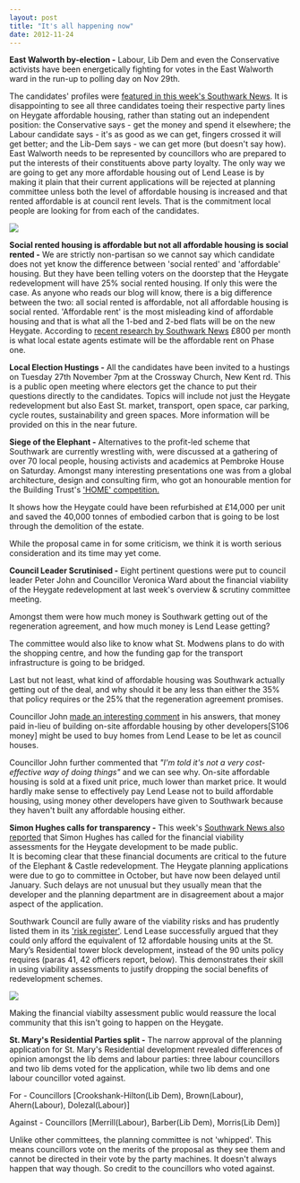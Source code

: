 ```yaml
---
layout: post
title: "It's all happening now"
date: 2012-11-24
---
```

__East Walworth by-election -__
Labour, Lib Dem and even the Conservative activists have been energetically fighting for votes in the East Walworth ward in the run-up to polling day on Nov 29th.

The candidates' profiles were [featured in this week's Southwark News](http://crappistmartin.github.io/images/SNCandidates2.png). It is disappointing to see all three candidates toeing their respective party lines on Heygate affordable housing, rather than stating out an independent position: the Conservative says - get the money and spend it elsewhere; the Labour candidate says - it's as good as we can get, fingers crossed it will get better; and the Lib-Dem says - we can get more (but doesn't say how). East Walworth needs to be represented by councillors who are prepared to put the interests of their constituents above party loyalty. The only way we are going to get any more affordable housing out of Lend Lease is by making it plain that their current applications will be rejected at planning committee unless both the level of affordable housing is increased and that rented affordable is at council rent levels. That is the commitment local people are looking for from each of the candidates. 

![](http://crappistmartin.github.io/images/SNCandidates2.png)

__Social rented housing is affordable but not all affordable housing is social rented -__ 
We are strictly non-partisan so we cannot say which candidate does not yet know the difference between 'social rented' and 'affordable' housing. But they have been telling voters on the doorstep that the Heygate redevelopment will have 25% social rented housing. If only this were the case. As anyone who reads our blog will know, there is a big difference between the two: all social rented is affordable, not all affordable housing is social rented. 'Affordable rent' is the most misleading kind of affordable housing and that is what all the 1-bed and 2-bed flats will be on the new Heygate. According to [recent research by Southwark News](http://betterelephant.github.io/images/SN800GBPaffordables2.pdf) £800 per month is what local estate agents estimate will be the affordable rent on Phase one. 

__Local Election Hustings -__
All the candidates have been invited to a hustings on Tuesday 27th November 7pm at the Crossway Church, New Kent rd. This is a public open meeting where electors get the chance to put their questions directly to the candidates. Topics will include not just the Heygate redevelopment but also East St. market, transport, open space, car parking, cycle routes, sustainability and green spaces. More information will be provided on this in the near future.

__Siege of the Elephant -__
Alternatives to the profit-led scheme that Southwark are currently wrestling with, were discussed at a gathering of over 70 local people, housing activists and academics at Pembroke House on Saturday. Amongst many interesting presentations one was from a global architecture, design and consulting firm, who got an honourable mention for the Building Trust's ['HOME' competition.](http://www.buildingtrustinternational.org/homecompetition.html)

It shows how the Heygate could have been refurbished at £14,000 per unit and saved the 40,000 tonnes of embodied carbon that is going to be lost through the demolition of the estate. 

While the proposal came in for some criticism, we think it is worth serious consideration and its time may yet come.

__Council Leader Scrutinised -__
Eight pertinent questions were put to council leader Peter John and Councillor Veronica Ward about the financial viability of the Heygate redevelopment at last week's overview & scrutiny committee meeting. 

Amongst them were how much money is Southwark getting out of the regeneration agreement, and how much money is Lend Lease getting? 

The committee would also like to know what St. Modwens plans to do with the shopping centre, and how the funding gap for the transport infrastructure is going to be bridged. 

Last but not least, what kind of affordable housing was Southwark actually getting out of the deal, and why should it be any less than either the 35% that policy requires or the 25% that the regeneration agreement promises. 

Councillor John [made an interesting comment](http://www.london-se1.co.uk/news/view/6441) in his answers, that money paid in-lieu of building on-site affordable housing by other developers[S106 money] might be used to buy homes from Lend Lease to be let as council houses. 

Councillor John further commented that _"I'm told it's not a very cost-effective way of doing things"_ and we can see why. On-site affordable housing is sold at a fixed unit price, much lower than market price. It would hardly make sense to effectively pay Lend Lease not to build affordable housing, using money other developers have given to Southwark because they haven't built any affordable housing either. 

__Simon Hughes calls for transparency -__
This week's [Southwark News also reported](http://crappistmartin.github.io/images/SNHughesFV.pdf) that Simon Hughes has called for the financial viability assessments for the Heygate development to be made public.  
It is becoming clear that these financial documents are critical to the future of the Elephant & Castle redevelopment. The Heygate planning applications were due to go to committee in October, but have now been delayed until January. Such delays are not unusual but they usually mean that the developer and the planning department are in disagreement about a major aspect of the application. 

Southwark Council are fully aware of the viability risks and has prudently listed them in its ['risk register'](http://www.whatdotheyknow.com/request/134246/response/332306/attach/3/E%20C%20Programme%20Risk%20Log%20Oct%202012.pdf). Lend Lease successfully argued that they could only afford the equivalent of 12 affordable housing units at the St. Mary’s Residential tower block development, instead of the 90 units policy requires (paras 41, 42  officers report, below). This demonstrates their skill in using viability assessments to justify dropping the social benefits of redevelopment schemes. 

![](http://crappistmartin.github.io/images/stmary.png)

Making the financial viabilty assessment public would reassure the local community that this isn't going to happen on the Heygate.

__St. Mary's Residential Parties split -__
The narrow approval of the planning application for St. Mary's Residential development revealed differences of opinion amongst the lib dems and labour parties: three labour councillors and two lib dems voted for the application, while two lib dems and one labour councillor voted against. 

For - Councillors [Crookshank-Hilton(Lib Dem), Brown(Labour), Ahern(Labour), Dolezal(Labour)]

Against - Councillors [Merrill(Labour), Barber(Lib Dem), Morris(Lib Dem)]

Unlike other committees, the planning committee is not 'whipped'. This means councillors vote on the merits of the proposal as they see them and cannot be directed in their vote by the party machines. It doesn't always happen that way though. So credit to the councillors who voted against. 
